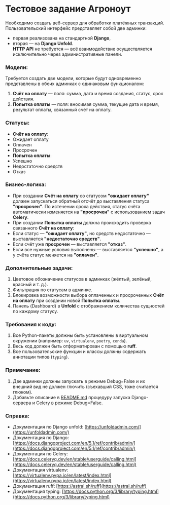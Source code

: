 
# Тестовое задание Агроноут  
  
Необходимо создать веб-сервер для обработки платёжных транзакций. Пользовательский интерфейс представляет собой две админки:  
- первая реализована на стандартной **Django**,  
- вторая — на **Django Unfold**.  
**HTTP API** не требуется — всё взаимодействие осуществляется исключительно через административные панели.  
  
### Модели:  
Требуется создать две модели, которые будут одновременно представлены в обеих админках с одинаковым функционалом:  
1. **Счёт на оплату** — поля: сумма, дата и время создания, статус, срок действия.  
2. **Попытка оплаты** — поля: вносимая сумма, текущие дата и время, результат оплаты, связанный счёт на оплату.  
  
### Статусы:  
- **Счёт на оплату**:  
- Ожидает оплату  
- Оплачен  
- Просрочен  
- **Попытка оплаты**:  
- Успешно  
- Недостаточно средств  
- Отказ  
  
### Бизнес-логика:  
- При создании **Счёт на оплату** со статусом **"ожидает оплату"** должен запускаться обратный отсчёт до выставления статуса **"просрочен"**. По истечении срока действия, статус счёта автоматически изменяется на **"просрочен"** с использованием задач **Celery**.  
- При создании **Попытка оплаты** должна происходить проверка связанного **Счёт на оплату**:  
- Если статус — **"ожидает оплату"**, но средств недостаточно — выставляется **"недостаточно средств"**.  
- Если счёт уже **просрочен** — выставляется **"отказ"**.  
- Если все нужные условия выполнены — выставляется **"успешно"**, а у счёта статус меняется на **"оплачен"**.  
  
### Дополнительные задачи:  
1. Цветовое обозначение статусов в админках (жёлтый, зелёный, красный и т. д.).  
2. Фильтрация по статусам в админке.  
3. Блокировка возможности выбора оплаченных и просроченных **Счёт на оплату** при создании новой **Попытка оплаты**.  
4. Панель (Dashboard) в **Unfold** с отображением количества сущностей по каждому статусу.  
  
### Требования к коду:  
1. Все Python-пакеты должны быть установлены в виртуальном окружении (например: `uv`, `virtualenv`, `poetry`, `conda`).  
2. Весь код должен быть отформатирован с помощью **ruff**.  
3. Все пользовательские функции и классы должны содержать аннотации типов (`typing`).  
  
### Примечание:  
1. Две админки должны запускать в режиме Debug=False и их внешний вид не должен глючить (съехавший CSS, тоже считается глюком).  
2. Добавьте описание в [README.md](https://readme.md/) процедуру запуска Django-сервера и Celery в режиме Debug=False.  
  
### Справка:  
- Документация по Django unfold: [https://unfoldadmin.com/](https://unfoldadmin.com/)  
- Документация по Django: [https://docs.djangoproject.com/en/5.1/ref/contrib/admin/](https://docs.djangoproject.com/en/5.1/ref/contrib/admin/)  
- Документация по Celery: [https://docs.celeryq.dev/en/stable/userguide/calling.html](https://docs.celeryq.dev/en/stable/userguide/calling.html)  
- Документация virtualenv: [https://virtualenv.pypa.io/en/latest/index.html](https://virtualenv.pypa.io/en/latest/index.html)  
- Документация ruff: [https://astral.sh/ruff](https://astral.sh/ruff)  
- Документация typing: [https://docs.python.org/3/library/typing.html](https://docs.python.org/3/library/typing.html)